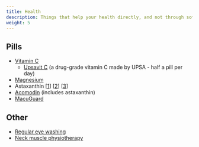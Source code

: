 ```yaml
---
title: Health
description: Things that help your health directly, and not through software or hardware
weight: 5
---
```

## Pills

* [Vitamin C](https://ledstrain.org/d/334-treatments-desensitization-pills-exercises-solutions/219)
    * [Upsavit C](https://ledstrain.org/d/1374-exophoriaaccommodation-spasmastigmatism-what-should-i-do/12) (a drug-grade vitamin C made by UPSA - half a pill per day)
* [Magnesium](https://ledstrain.org/d/334-treatments-desensitization-pills-exercises-solutions/219)
* Astaxanthin [[1](https://ledstrain.org/d/316-lutein/9)] [[2](https://ledstrain.org/d/514-blue-light-photophobia-eyestrain-muscle-spasms-pain-twitching/57)] [[3](https://ledstrain.org/d/81-non-pwm-sufferer-narrowed-down-to-blue-light-sensitivity-or-overuse/4)]
* [Acomodin](https://ledstrain.org/d/334-treatments-desensitization-pills-exercises-solutions/219) (includes astaxanthin)
* [MacuGuard](https://ledstrain.org/d/1195-supplement-that-helps-my-semi-success-story)

## Other

* [Regular eye washing](https://ledstrain.org/d/334-treatments-desensitization-pills-exercises-solutions/219)
* [Neck muscle physiotherapy](https://ledstrain.org/d/938-check-your-neck-muscles)
